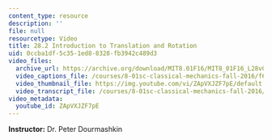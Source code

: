 ```yaml
---
content_type: resource
description: ''
file: null
resourcetype: Video
title: 28.2 Introduction to Translation and Rotation
uid: 0ccba1df-5c35-1ed8-8328-fb3942c489d3
video_files:
  archive_url: https://archive.org/download/MIT8.01F16/MIT8_01F16_L28v02_360p.mp4
  video_captions_file: /courses/8-01sc-classical-mechanics-fall-2016/f6933dc1797e5220861eb67dbdd2b94f_ZApVXJZF7pE.vtt
  video_thumbnail_file: https://img.youtube.com/vi/ZApVXJZF7pE/default.jpg
  video_transcript_file: /courses/8-01sc-classical-mechanics-fall-2016/91ed3ab09af8e60ea363d4dacf87be16_ZApVXJZF7pE.pdf
video_metadata:
  youtube_id: ZApVXJZF7pE
---
```


**Instructor:** Dr. Peter Dourmashkin